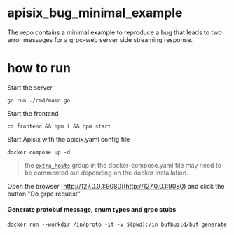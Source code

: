 # apisix_bug_minimal_example

The repo contains a minimal example to reproduce a bug that leads to two error messages for a grpc-web server side streaming response.

# how to run

Start the server

`go run ./cmd/main.go`

Start the frontend

`cd frontend && npm i && npm start`

Start Apisix with the apisix.yaml config file

`docker compose up -d`

>the [`extra_hosts`](https://github.com/Tereius/apisix_bug_minimal_example/blob/eb1b38236d859a2b3f99d5079f52095182ef1677/docker-compose.yaml#L15) group in the docker-compose.yaml file may need to be commented out depending on the docker installation.

Open the browser [http://127.0.0.1:9080](http://127.0.0.1:9080) and click the button "Do grpc request"

#### Generate protobuf message, enum types and grpc stubs

```
docker run --workdir /in/proto -it -v $(pwd):/in bufbuild/buf generate
```
